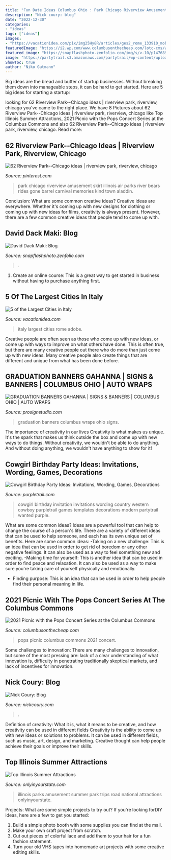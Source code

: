 ```yaml
---
title: "Fun Date Ideas Columbus Ohio : Park Chicago Riverview Amusement Skirt Illinois Air Parks River Bears Rides Gone Barrel Carnival Memories Kind Town Aladdin"
description: "Nick coury: blog"
date: "2022-12-30"
categories:
- "ideas"
tags: ["ideas"]
images:
- "https://vacationidea.com/pix/img25Hy8R/articles/ges2_rome_133910_mobi.jpg"
featuredImage: "https://i2.wp.com/www.columbusonthecheap.com/lotc-cms/wp-content/uploads/2017/06/DSC_8849-e1525836855904.jpg?fit=1200%2C801&amp;ssl=1"
featured_image: "https://snapflashphoto.zenfolio.com/img/s/v-10/p1476897272-5.jpg"
image: "https://partytrail.s3.amazonaws.com/partytrail/wp-content/uploads/2015/06/design_1434669428375_1207990_1_large_elegant.jpg"
ShowToc: true
author: "Niko Gutmann"
---
```



Big ideas are the bread and butter of startup businesses. Without breaking them down into manageable steps, it can be hard to get started. Here are 5 big ideas for starting a startup: 

	

		
looking for 62 Riverview Park--Chicago ideas | riverview park, riverview, chicago you've came to the right place. We have 8 Pictures about 62 Riverview Park--Chicago ideas | riverview park, riverview, chicago like Top Illinois Summer Attractions, 2021 Picnic with the Pops Concert Series at the Columbus Commons and also 62 Riverview Park--Chicago ideas | riverview park, riverview, chicago. Read more:
		
    
## 62 Riverview Park--Chicago Ideas | Riverview Park, Riverview, Chicago

<img loading=lazy src="https://i.pinimg.com/236x/b8/c0/08/b8c0082b5d043b730ac9858098546ea6--chicago-illinois-chicago-area.jpg" onerror="this.onerror=null;this.src='https://tse1.mm.bing.net/th?id=OIP.kh1Z67f-BUIznNeRzKe18wHaJq&amp;pid=15.1';" alt="62 Riverview Park--Chicago ideas | riverview park, riverview, chicago">

_Source: pinterest.com_

>park chicago riverview amusement skirt illinois air parks river bears rides gone barrel carnival memories kind town aladdin. 

	

Conclusion: What are some common creative ideas?
Creative ideas are everywhere. Whether it's coming up with new designs for clothing or coming up with new ideas for films, creativity is always present. However, there are a few common creative ideas that people tend to come up with.

    
## David Dack Maki: Blog

<img loading=lazy src="https://snapflashphoto.zenfolio.com/img/s/v-10/p1476897272-5.jpg" onerror="this.onerror=null;this.src='https://tse2.mm.bing.net/th?id=OIP.71GkWwJgdJryd2rrQKWn3QHaHa&amp;pid=15.1';" alt="David Dack Maki: Blog">

_Source: snapflashphoto.zenfolio.com_

>. 

	

1. Create an online course: This is a great way to get started in business without having to purchase anything first.

    
## 5 Of The Largest Cities In Italy

<img loading=lazy src="https://vacationidea.com/pix/img25Hy8R/articles/ges2_rome_133910_mobi.jpg" onerror="this.onerror=null;this.src='https://tse3.mm.bing.net/th?id=OIP.TgyNBNwMte2Q774HvJ-mFwAAAA&amp;pid=15.1';" alt="5 of the Largest Cities in Italy">

_Source: vacationidea.com_

>italy largest cities rome adobe. 

	

Creative people are often seen as those who come up with new ideas, or come up with ways to improve on what others have done. This is often true, but there are many creative people out there who do more than just come up with new ideas. Many creative people also create things that are different and unique from what has been done before.

    
## GRADUATION BANNERS GAHANNA | SIGNS &amp; BANNERS | COLUMBUS OHIO | AUTO WRAPS

<img loading=lazy src="https://prosignstudio.com/wp-content/uploads/EmilyRowland-980x325.jpg" onerror="this.onerror=null;this.src='https://tse1.mm.bing.net/th?id=OIP.oteLC0NdVivZQ0jxc2eFDgHaCd&amp;pid=15.1';" alt="GRADUATION BANNERS GAHANNA | SIGNS &amp; BANNERS | COLUMBUS OHIO | AUTO WRAPS">

_Source: prosignstudio.com_

>graduation banners columbus wraps ohio signs. 

	

The importance of creativity in our lives
Creativity is what makes us unique. It's the spark that makes us think outside the box and come up with new ways to do things. Without creativity, we wouldn't be able to do anything. And without doing anything, we wouldn't have anything to show for it!

    
## Cowgirl Birthday Party Ideas: Invitations, Wording, Games, Decorations

<img loading=lazy src="https://partytrail.s3.amazonaws.com/partytrail/wp-content/uploads/2015/06/design_1434669428375_1207990_1_large_elegant.jpg" onerror="this.onerror=null;this.src='https://tse4.mm.bing.net/th?id=OIP.PhTGtTiFFRdh3kjbP1xaBgHaKP&amp;pid=15.1';" alt="Cowgirl Birthday Party Ideas: Invitations, Wording, Games, Decorations">

_Source: purpletrail.com_

>cowgirl birthday invitation invitations wording country western cowboy purpletrail games templates decorations modern partytrail wanted purple. 

	

What are some common ideas?
Ideas are a powerful tool that can help to change the course of a person's life. There are a variety of different ideas that can be used to help someone, and each has its own unique set of benefits. Here are some common ideas: 
-Taking on a new challenge: This is an idea that can be used in order to get rid of boredom or any other negative feelings. It can also be used as a way to feel something new and exciting. 
-Making time for yourself: This is another idea that can be used in order to find peace and relaxation. It can also be used as a way to make sure you're taking care of yourself physically and emotionally. 
- Finding purpose: This is an idea that can be used in order to help people find their personal meaning in life.

    
## 2021 Picnic With The Pops Concert Series At The Columbus Commons

<img loading=lazy src="https://i2.wp.com/www.columbusonthecheap.com/lotc-cms/wp-content/uploads/2017/06/DSC_8849-e1525836855904.jpg?fit=1200%2C801&amp;ssl=1" onerror="this.onerror=null;this.src='https://tse2.mm.bing.net/th?id=OIP.Fp00m8JhJaWrrYM5DaaCZAHaE8&amp;pid=15.1';" alt="2021 Picnic with the Pops Concert Series at the Columbus Commons">

_Source: columbusonthecheap.com_

>pops picnic columbus commons 2021 concert. 

	

Some challenges to innovation:
There are many challenges to innovation, but some of the most pressing are: lack of a clear understanding of what innovation is, difficulty in penetrating traditionally skeptical markets, and lack of incentives for innovation.

    
## Nick Coury: Blog

<img loading=lazy src="https://www.nickcoury.com/img/s/v-10/p937823334-6.jpg" onerror="this.onerror=null;this.src='https://tse4.mm.bing.net/th?id=OIP.p9zRuXCRi7UrJgOX_iK96wHaFS&amp;pid=15.1';" alt="Nick Coury: Blog">

_Source: nickcoury.com_

>. 

	

Definition of creativity: What it is, what it means to be creative, and how creativity can be used in different fields
Creativity is the ability to come up with new ideas or solutions to problems. It can be used in different fields, such as music, art, design, and marketing. Creative thought can help people achieve their goals or improve their skills.

    
## Top Illinois Summer Attractions

<img loading=lazy src="http://cdn.onlyinyourstate.com/wp-content/uploads/2016/07/a-103.jpg" onerror="this.onerror=null;this.src='https://tse1.mm.bing.net/th?id=OIP.s4SVzdROftLNIcLTk3xYXQHaEK&amp;pid=15.1';" alt="Top Illinois Summer Attractions">

_Source: onlyinyourstate.com_

>illinois parks amusement summer park trips road national attractions onlyinyourstate. 

	

Projects: What are some simple projects to try out?
If you're looking forDIY ideas, here are a few to get you started: 
1. Build a simple photo booth with some supplies you can find at the mall.
2. Make your own craft project from scratch.
3. Cut out pieces of colorful lace and add them to your hair for a fun fashion statement. 
4. Turn your old VHS tapes into homemade art projects with some creative editing skills.

